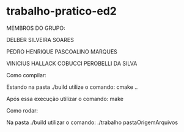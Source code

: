 # trabalho-pratico-ed2

MEMBROS DO GRUPO:

DELBER SILVEIRA SOARES

PEDRO HENRIQUE PASCOALINO MARQUES

VINICIUS HALLACK COBUCCI PEROBELLI DA SILVA

Como compilar:

Estando na pasta ./build utilize o comando: cmake ..


Após essa execução utilizar o comando: make 

Como rodar:

Na pasta ./build utilizar o comando: ./trabalho pastaOrigemArquivos